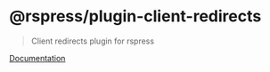 # @rspress/plugin-client-redirects

> Client redirects plugin for rspress

[Documentation](https://rspress.rs/plugin/official-plugins/client-redirects)
